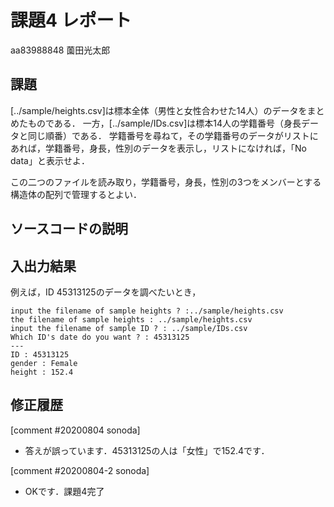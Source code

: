 # 課題4 レポート

aa83988848 薗田光太郎

## 課題

[../sample/heights.csv]は標本全体（男性と女性合わせた14人）のデータをまとめたものである．
一方，[../sample/IDs.csv]は標本14人の学籍番号（身長データと同じ順番）である．
学籍番号を尋ねて，その学籍番号のデータがリストにあれば，学籍番号，身長，性別のデータを表示し，リストになければ，「No data」と表示せよ．

この二つのファイルを読み取り，学籍番号，身長，性別の3つをメンバーとする構造体の配列で管理するとよい．

## ソースコードの説明


## 入出力結果

例えば，ID 45313125のデータを調べたいとき，

```
input the filename of sample heights ? :../sample/heights.csv
the filename of sample heights : ../sample/heights.csv
input the filename of sample ID ? : ../sample/IDs.csv
Which ID's date do you want ? : 45313125
---
ID : 45313125
gender : Female
height : 152.4
```

## 修正履歴

[comment #20200804 sonoda]
- 答えが誤っています．45313125の人は「女性」で152.4です．

[comment #20200804-2 sonoda]
- OKです．課題4完了